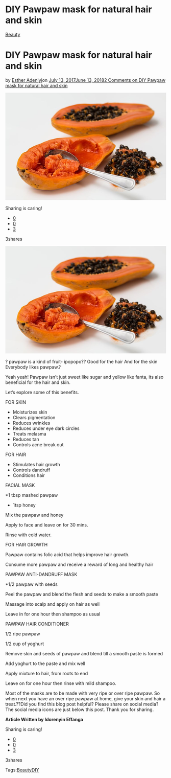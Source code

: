# DIY Pawpaw mask for natural hair and skin

[Beauty](https://estheradeniyi.com/category/beauty/)
# DIY Pawpaw mask for natural hair and skin

by [Esther Adeniyi](https://estheradeniyi.com/author/esther-adeniyi/)on [July 13, 2017June 13, 2018](https://estheradeniyi.com/diy-pawpaw-mask-for-natural-hair-and/)[2 Comments on DIY Pawpaw mask for natural hair and skin](https://estheradeniyi.com/diy-pawpaw-mask-for-natural-hair-and/#comments)

![](images\PAWPAW.jpg)

Sharing is caring!

- [0](https://www.facebook.com/sharer/sharer.php?u=https%3A%2F%2Festheradeniyi.com%2Fdiy-pawpaw-mask-for-natural-hair-and%2F&amp;t=DIY%20Pawpaw%20mask%20for%20natural%20hair%20and%20skin)
- [0](https://twitter.com/intent/tweet?text=DIY%20Pawpaw%20mask%20for%20natural%20hair%20and%20skin&amp;url=https%3A%2F%2Festheradeniyi.com%2Fdiy-pawpaw-mask-for-natural-hair-and%2F)
- [3](#)

3shares

[![Pawpaw for DIY pawpaw mask](images\PAWPAW.jpg)](images\PAWPAW.jpg)

? pawpaw is a kind of fruit- ipopopo??
 Good for the hair
 And for the skin
 Everybody likes pawpaw.?

Yeah yeah! Pawpaw isn&#x2019;t just sweet like sugar and yellow like fanta, its also beneficial for the hair and skin.

Let&#x2019;s explore some of this benefits.

FOR SKIN

- Moisturizes skin
- Clears pigmentation
- Reduces wrinkles
- Reduces under eye dark circles
- Treats melasma
- Reduces tan
- Controls acne break out

FOR HAIR

- Stimulates hair growth
- Controls dandruff
- Conditions hair

FACIAL MASK

*1 tbsp mashed pawpaw

* 1tsp honey

Mix the pawpaw and honey

Apply to face and leave on for 30 mins.

Rinse with cold water.

FOR HAIR GROWTH

Pawpaw contains folic acid that helps improve hair growth.

Consume more pawpaw and receive a reward of long and healthy hair

PAWPAW ANTI-DANDRUFF MASK

*1/2 pawpaw with seeds

Peel the pawpaw and blend the flesh and seeds to make a smooth paste

Massage into scalp and apply on hair as well

Leave in for one hour then shampoo as usual

PAWPAW HAIR CONDITIONER

1/2 ripe pawpaw

1/2 cup of yoghurt

Remove skin and seeds of pawpaw and blend till a smooth paste is formed

Add yoghurt to the paste and mix well

Apply mixture to hair, from roots to end

Leave on for one hour then rinse with mild shampoo.

Most of the masks are to be made with very ripe or over ripe pawpaw. So when next you have an over ripe pawpaw at home, give your skin and hair a treat.??Did you find this blog post helpful? Please share on social media? The social media icons are just below this post. Thank you for sharing.

**Article Written by Idorenyin Effanga**

Sharing is caring!

- [0](https://www.facebook.com/sharer/sharer.php?u=https%3A%2F%2Festheradeniyi.com%2Fdiy-pawpaw-mask-for-natural-hair-and%2F&amp;t=DIY%20Pawpaw%20mask%20for%20natural%20hair%20and%20skin)
- [0](https://twitter.com/intent/tweet?text=DIY%20Pawpaw%20mask%20for%20natural%20hair%20and%20skin&amp;url=https%3A%2F%2Festheradeniyi.com%2Fdiy-pawpaw-mask-for-natural-hair-and%2F)
- [3](#)

3shares

Tags:[Beauty](https://estheradeniyi.com/tag/beauty/)[DIY](https://estheradeniyi.com/tag/diy/)